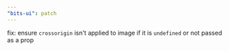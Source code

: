 ```yaml
---
"bits-ui": patch
---
```


fix: ensure `crossorigin` isn't applied to image if it is `undefined` or not passed as a prop
